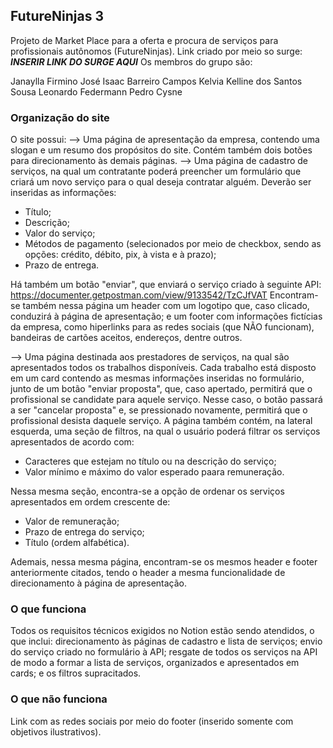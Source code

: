 ## FutureNinjas 3

Projeto de Market Place para a oferta e procura de serviços para profissionais autônomos (FutureNinjas). 
Link criado por meio so surge: ***INSERIR LINK DO SURGE AQUI***
Os membros do grupo são:

Janaylla Firmino
José Isaac Barreiro Campos
Kelvia Kelline dos Santos Sousa
Leonardo Federmann
Pedro Cysne

### Organização do site
O site possui:
--> Uma página de apresentação da empresa, contendo uma slogan e um resumo dos propósitos do site. Contém também dois botões para direcionamento às demais páginas.
--> Uma página de cadastro de serviços, na qual um contratante poderá preencher um formulário que criará um novo serviço para o qual deseja contratar alguém. Deverão ser inseridas as informações: 
- Título;
- Descrição;
- Valor do serviço;
- Métodos de pagamento (selecionados por meio de checkbox, sendo as opções: crédito, débito, pix, à vista e à prazo);
- Prazo de entrega.

Há também um botão "enviar", que enviará o serviço criado à seguinte API: https://documenter.getpostman.com/view/9133542/TzCJfVAT
Encontram-se também nessa página um header com um logotipo que, caso clicado, conduzirá à página de apresentação; e um footer com informações fictícias da empresa, como hiperlinks para as redes sociais (que NÃO funcionam), bandeiras de cartões aceitos, endereços, dentre outros.

--> Uma página destinada aos prestadores de serviços, na qual são apresentados todos os trabalhos disponíveis. Cada trabalho está disposto em um card contendo as mesmas informações inseridas no formulário, junto de um botão "enviar proposta", que, caso apertado, permitirá que o profissional se candidate para aquele serviço. Nesse caso, o botão passará a ser "cancelar proposta" e, se pressionado novamente, permitirá que o profissional desista daquele serviço.
A página também contém, na lateral esquerda, uma seção de filtros, na qual o usuário poderá filtrar os serviços apresentados de acordo com:
- Caracteres que estejam no título ou na descrição do serviço;
- Valor mínimo e máximo do valor esperado paara remuneração.

Nessa mesma seção, encontra-se a opção de ordenar os serviços apresentados em ordem crescente de:
- Valor de remuneração;
- Prazo de entrega do serviço;
- Título (ordem alfabética).

Ademais, nessa mesma página, encontram-se os mesmos header e footer anteriormente citados, tendo o header a mesma funcionalidade de direcionamento à página de apresentação.

### O que funciona

Todos os requisitos técnicos exigidos no Notion estão sendo atendidos, o que inclui: direcionamento às páginas de cadastro e lista de serviços; envio do serviço criado no formulário à API; resgate de todos os serviços na API de modo a formar a lista de serviços, organizados e apresentados em cards; e os filtros supracitados.

### O que não funciona

Link com as redes sociais por meio do footer (inserido somente com objetivos ilustrativos). 
